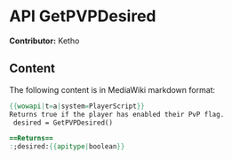 # API GetPVPDesired

**Contributor:** Ketho

## Content

The following content is in MediaWiki markdown format:

```mediawiki
{{wowapi|t=a|system=PlayerScript}}
Returns true if the player has enabled their PvP flag.
 desired = GetPVPDesired()

==Returns==
:;desired:{{apitype|boolean}}
```